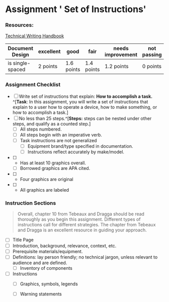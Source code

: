 # Assignment  ' Set of Instructions' 

### Resources: 

[Technical Writing Handbook](https://www.dozuki.com/tech_writing/chapter-a)

|Document Design|	excellent |good |fair| needs improvement| not passing
|--|--|--|--|--|--|
|is single-spaced|2 points|1.6 points|1.4 points|1.2 points|0 points|/ 2|


### Assignment Checklist
- [ ] Write set of instructions that explain: **How to accomplish a task.** ^[**Task**: In this assignment, you will write a set of instructions that explain to a user how to operate a device, how to make something, or how to accomplish a task.] 
- [ ] No less than 25 steps.^[**Steps:** steps can be nested under other steps, and qualify as a counted step.]
	- [ ] All steps numbered.
	- [ ] All steps begin with an imperative verb.
	- [ ] Task instructions are not generalized
		- [ ] Equipment brand/type specified in documentation.
		- [ ] Instructions reflect accurately by make/model.
- [ ] 	-	Has at least 10 graphics overall.
	- [ ]  Borrowed graphics are APA cited.
- [ ] 	-	Four graphics are original
- [ ] 	- All graphics are labeled

### Instruction Sections
>Overall, chapter 10 from Tebeaux and Dragga should be read thoroughly as you begin this
assignment. Different types of instructions call for different strategies. The chapter from
Tebeaux and Dragga is an excellent resource in guiding your approach.

- [ ] Title Page
- [ ] Introduction, background, relevance, context, etc.
- [ ] Prerequisite materials/equipment.
- [ ] Definitions:  lay person friendly;  no technical jargon, unless relevant to audience and are defined.
	- [ ] Inventory of components 
- [ ] Instructions
	- [ ] Graphics, symbols, legends
	- [ ] Warning statements





<!--stackedit_data:
eyJoaXN0b3J5IjpbMTgxNzA5MzM5OSw3MzQ5NjUwNTgsLTE3MT
kyNzM2MzhdfQ==
-->
